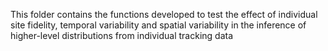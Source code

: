 This folder contains the functions developed to test the effect of individual site fidelity, temporal variability and spatial variability in the inference of higher-level distributions from individual tracking data
